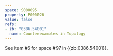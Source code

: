 ```yaml
---
space: S000095
property: P000026
value: false
refs:
- zb: "0386.54001"
  name: Counterexamples in Topology
---
```


See item #6 for space #97 in {{zb:0386.54001}}.
